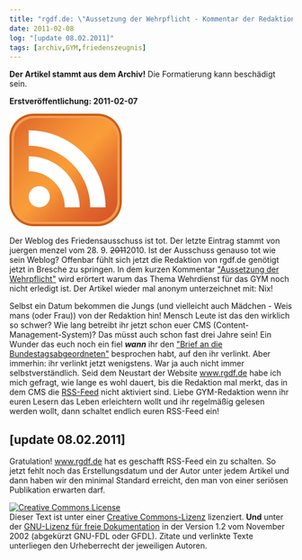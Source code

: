 ```yaml
---
title: "rgdf.de: \"Aussetzung der Wehrpflicht - Kommentar der Redaktion\" [update 08.02.2011]"
date: 2011-02-08
log: "[update 08.02.2011]"
tags: [archiv,GYM,friedenszeugnis]
---
```

**Der Artikel stammt aus dem Archiv!** Die Formatierung kann beschädigt sein.

**Erstveröffentlichung: 2011-02-07**

![200px-Feed-icon.svg_.png](200px-Feed-icon.svg_.png)

Der Weblog des Friedensausschuss ist tot. Der letzte Eintrag stammt von  juergen menzel vom 28. 9. <s>2011</s>2010. Ist der Ausschuss genauso tot wie sein Weblog? Offenbar f&uuml;hlt sich jetzt die Redaktion von rgdf.de gen&ouml;tigt jetzt in Bresche zu springen. In dem kurzen Kommentar <a href="http://www.rgdf.de//index.php?option=com_content&amp;task=view&amp;id=154&amp;Itemid=1">&quot;Aussetzung der Wehrpflicht&quot;</a> wird er&ouml;rtert warum das Thema Wehrdienst f&uuml;r das GYM noch nicht erledigt ist. Der Artikel wieder mal anonym unterzeichnet mit: Nix!
<!--break-->
Selbst ein Datum bekommen die Jungs (und vielleicht auch M&auml;dchen - Weis mans (oder Frau)) von der Redaktion hin! Mensch Leute ist das den wirklich so schwer? Wie lang betreibt ihr jetzt schon euer CMS (Content-Management-System)? Das m&uuml;sst auch schon fast drei Jahre sein! Ein Wunder das euch noch ein fiel <i>**wann**</i> ihr den <a href="http://www.rgdf.de//index.php?option=com_content&amp;task=view&amp;id=133&amp;Itemid=1">&quot;Brief an die Bundestagsabgeordneten&quot;</a> besprochen habt, auf den ihr verlinkt. Aber immerhin: ihr verlinkt jetzt wenigstens. War ja auch nicht immer selbstverst&auml;ndlich.
Seid dem Neustart der Website www.rgdf.de habe ich mich gefragt, wie lange es wohl dauert, bis die Redaktion mal merkt, das in dem CMS die <a href="http://de.wikipedia.org/wiki/RSS">RSS-Feed</a> nicht aktiviert sind. Liebe GYM-Redaktion wenn ihr euren Lesern das Leben erleichtern wollt und ihr regelm&auml;&szlig;ig gelesen werden wollt, dann schaltet endlich euren RSS-Feed ein!

##  [update 08.02.2011] ##

Gratulation! www.rgdf.de hat es geschafft RSS-Feed ein zu schalten. So jetzt fehlt noch das Erstellungsdatum und der Autor unter jedem Artikel und dann haben wir den minimal Standard erreicht, den man von einer seriösen Publikation erwarten darf.



<a rel="license" href="http://creativecommons.org/licenses/by-sa/3.0/de/"><img alt="Creative Commons License" style="border-width: 0pt;" src="http://i.creativecommons.org/l/by-sa/3.0/de/88x31.png" /></a><br />
Dieser <span xmlns:dc="http://purl.org/dc/elements/1.1/" href="http://purl.org/dc/dcmitype/Text" rel="dc:type">Text</span> ist unter einer <a rel="license" href="http://creativecommons.org/licenses/by-sa/3.0/de/">Creative Commons-Lizenz</a> lizenziert. **Und** unter der <a href="http://de.wikipedia.org/wiki/GFDL">GNU-Lizenz f&uuml;r freie Dokumentation</a> in der Version 1.2 vom November 2002 (abgek&uuml;rzt GNU-FDL oder GFDL). Zitate und verlinkte Texte unterliegen den Urheberrecht der jeweiligen Autoren.


